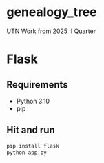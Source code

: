 # genealogy_tree
UTN Work from 2025 II Quarter
# Flask
## Requirements
- Python 3.10
- pip

## Hit and run
```bash
pip install flask
python app.py
